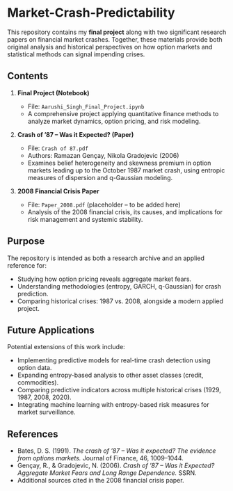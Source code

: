 # Market-Crash-Predictability

This repository contains my **final project** along with two significant research papers on financial market crashes. Together, these materials provide both original analysis and historical perspectives on how option markets and statistical methods can signal impending crises.

## Contents

1. **Final Project (Notebook)**
   - File: `Aarushi_Singh_Final_Project.ipynb`
   - A comprehensive project applying quantitative finance methods to analyze market dynamics, option pricing, and risk modeling.

2. **Crash of ’87 – Was it Expected? (Paper)**
   - File: `Crash of 87.pdf`
   - Authors: Ramazan Gençay, Nikola Gradojevic (2006)
   - Examines belief heterogeneity and skewness premium in option markets leading up to the October 1987 market crash, using entropic measures of dispersion and q-Gaussian modeling.

3. **2008 Financial Crisis Paper**
   - File: `Paper_2008.pdf` (placeholder – to be added here)
   - Analysis of the 2008 financial crisis, its causes, and implications for risk management and systemic stability.

## Purpose

The repository is intended as both a research archive and an applied reference for:
- Studying how option pricing reveals aggregate market fears.
- Understanding methodologies (entropy, GARCH, q-Gaussian) for crash prediction.
- Comparing historical crises: 1987 vs. 2008, alongside a modern applied project.

## Future Applications

Potential extensions of this work include:
- Implementing predictive models for real-time crash detection using option data.
- Expanding entropy-based analysis to other asset classes (credit, commodities).
- Comparing predictive indicators across multiple historical crises (1929, 1987, 2008, 2020).
- Integrating machine learning with entropy-based risk measures for market surveillance.

## References

- Bates, D. S. (1991). *The crash of ’87 – Was it expected? The evidence from options markets.* Journal of Finance, 46, 1009–1044.  
- Gençay, R., & Gradojevic, N. (2006). *Crash of ’87 – Was it Expected? Aggregate Market Fears and Long Range Dependence.* SSRN.  
- Additional sources cited in the 2008 financial crisis paper.
